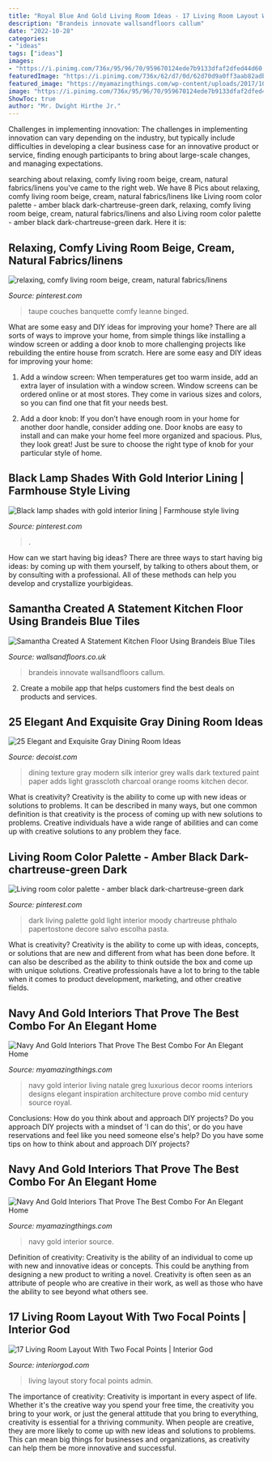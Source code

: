 ```yaml
---
title: "Royal Blue And Gold Living Room Ideas - 17 Living Room Layout With Two Focal Points"
description: "Brandeis innovate wallsandfloors callum"
date: "2022-10-28"
categories:
- "ideas"
tags: ["ideas"]
images:
- "https://i.pinimg.com/736x/95/96/70/959670124ede7b9133dfaf2dfed44d60.jpg"
featuredImage: "https://i.pinimg.com/736x/62/d7/0d/62d70d9a0ff3aab82adbdb298bf9e769--long-fringes-decoration-design.jpg"
featured_image: "https://myamazingthings.com/wp-content/uploads/2017/10/navy-gold-interior-12-.jpg"
image: "https://i.pinimg.com/736x/95/96/70/959670124ede7b9133dfaf2dfed44d60.jpg"
ShowToc: true
author: "Mr. Dwight Hirthe Jr."
---
```



Challenges in implementing innovation:
The challenges in implementing innovation can vary depending on the industry, but typically include difficulties in developing a clear business case for an innovative product or service, finding enough participants to bring about large-scale changes, and managing expectations.

	

		
searching about relaxing, comfy living room beige, cream, natural fabrics/linens you've came to the right web. We have 8 Pics about relaxing, comfy living room beige, cream, natural fabrics/linens like Living room color palette - amber black dark-chartreuse-green dark, relaxing, comfy living room beige, cream, natural fabrics/linens and also Living room color palette - amber black dark-chartreuse-green dark. Here it is:
		
    
## Relaxing, Comfy Living Room Beige, Cream, Natural Fabrics/linens

<img loading=lazy src="https://i.pinimg.com/736x/95/96/70/959670124ede7b9133dfaf2dfed44d60.jpg" onerror="this.onerror=null;this.src='https://tse3.mm.bing.net/th?id=OIP.683DFaez-6bEU_mvM5883AHaLH&amp;pid=15.1';" alt="relaxing, comfy living room beige, cream, natural fabrics/linens">

_Source: pinterest.com_

>taupe couches banquette comfy leanne binged. 

	

What are some easy and DIY ideas for improving your home?
There are all sorts of ways to improve your home, from simple things like installing a window screen or adding a door knob to more challenging projects like rebuilding the entire house from scratch. Here are some easy and DIY ideas for improving your home: 
1. Add a window screen: When temperatures get too warm inside, add an extra layer of insulation with a window screen. Window screens can be ordered online or at most stores. They come in various sizes and colors, so you can find one that fit your needs best.

2. Add a door knob: If you don’t have enough room in your home for another door handle, consider adding one. Door knobs are easy to install and can make your home feel more organized and spacious. Plus, they look great! Just be sure to choose the right type of knob for your particular style of home.

    
## Black Lamp Shades With Gold Interior Lining | Farmhouse Style Living

<img loading=lazy src="https://i.pinimg.com/736x/3e/59/a9/3e59a94cbb4788b81aec411022fab154--gold-lamp-shades-gold-lamps.jpg" onerror="this.onerror=null;this.src='https://tse3.mm.bing.net/th?id=OIP.gvO9TFDlKnCUH4wEq-FqFgHaLH&amp;pid=15.1';" alt="Black lamp shades with gold interior lining | Farmhouse style living">

_Source: pinterest.com_

>. 

	

How can we start having big ideas?
There are three ways to start having big ideas: by coming up with them yourself, by talking to others about them, or by consulting with a professional. All of these methods can help you develop and crystallize yourbigideas.

    
## Samantha Created A Statement Kitchen Floor Using Brandeis Blue Tiles

<img loading=lazy src="https://www.wallsandfloors.co.uk/blog/wp-content/uploads/2019/04/patterned-blue-kitchen-floor-tiles.jpeg" onerror="this.onerror=null;this.src='https://tse2.mm.bing.net/th?id=OIP.5mfxR5svQndFp77dpUJMLwHaHa&amp;pid=15.1';" alt="Samantha Created A Statement Kitchen Floor Using Brandeis Blue Tiles">

_Source: wallsandfloors.co.uk_

>brandeis innovate wallsandfloors callum. 

	

2. Create a mobile app that helps customers find the best deals on products and services.

    
## 25 Elegant And Exquisite Gray Dining Room Ideas

<img loading=lazy src="http://cdn.decoist.com/wp-content/uploads/2015/03/Silk-wallpaper-adds-texture-to-the-modern-dining-room.jpg" onerror="this.onerror=null;this.src='https://tse2.mm.bing.net/th?id=OIP.3nE-r9V0778NinTJll9YXgHaKC&amp;pid=15.1';" alt="25 Elegant and Exquisite Gray Dining Room Ideas">

_Source: decoist.com_

>dining texture gray modern silk interior grey walls dark textured paint paper adds light grasscloth charcoal orange rooms kitchen decor. 

	

What is creativity?
Creativity is the ability to come up with new ideas or solutions to problems. It can be described in many ways, but one common definition is that creativity is the process of coming up with new solutions to problems. Creative individuals have a wide range of abilities and can come up with creative solutions to any problem they face.

    
## Living Room Color Palette - Amber Black Dark-chartreuse-green Dark

<img loading=lazy src="https://i.pinimg.com/736x/62/d7/0d/62d70d9a0ff3aab82adbdb298bf9e769--long-fringes-decoration-design.jpg" onerror="this.onerror=null;this.src='https://tse2.mm.bing.net/th?id=OIP.avCcoag05WYDFdkwgO6cawC8FK&amp;pid=15.1';" alt="Living room color palette - amber black dark-chartreuse-green dark">

_Source: pinterest.com_

>dark living palette gold light interior moody chartreuse phthalo papertostone decore salvo escolha pasta. 

	

What is creativity?
Creativity is the ability to come up with ideas, concepts, or solutions that are new and different from what has been done before. It can also be described as the ability to think outside the box and come up with unique solutions. Creative professionals have a lot to bring to the table when it comes to product development, marketing, and other creative fields.

    
## Navy And Gold Interiors That Prove The Best Combo For An Elegant Home

<img loading=lazy src="https://myamazingthings.com/wp-content/uploads/2017/10/navy-gold-interior-12-.jpg" onerror="this.onerror=null;this.src='https://tse4.mm.bing.net/th?id=OIP.00QOHlg7Vb_FuM_HIr57eQHaJ3&amp;pid=15.1';" alt="Navy And Gold Interiors That Prove The Best Combo For An Elegant Home">

_Source: myamazingthings.com_

>navy gold interior living natale greg luxurious decor rooms interiors designs elegant inspiration architecture prove combo mid century source royal. 

	

Conclusions: How do you think about and approach DIY projects?
Do you approach DIY projects with a mindset of 'I can do this', or do you have reservations and feel like you need someone else's help? Do you have some tips on how to think about and approach DIY projects?

    
## Navy And Gold Interiors That Prove The Best Combo For An Elegant Home

<img loading=lazy src="http://myamazingthings.com/wp-content/uploads/2017/10/navy-gold-interior-4-.jpg" onerror="this.onerror=null;this.src='https://tse3.mm.bing.net/th?id=OIP.rJGuB-pVyBLXTbwCS1XeggHaLG&amp;pid=15.1';" alt="Navy And Gold Interiors That Prove The Best Combo For An Elegant Home">

_Source: myamazingthings.com_

>navy gold interior source. 

	

Definition of creativity:
Creativity is the ability of an individual to come up with new and innovative ideas or concepts. This could be anything from designing a new product to writing a novel. Creativity is often seen as an attribute of people who are creative in their work, as well as those who have the ability to see beyond what others see.

    
## 17 Living Room Layout With Two Focal Points | Interior God

<img loading=lazy src="http://interiorgod.com/wp-content/uploads/2016/11/two-story-living-room.jpg" onerror="this.onerror=null;this.src='https://tse3.mm.bing.net/th?id=OIP.pCMhfMuRRNXDapMSwxu0ZAHaJ4&amp;pid=15.1';" alt="17 Living Room Layout With Two Focal Points | Interior God">

_Source: interiorgod.com_

>living layout story focal points admin. 

	

The importance of creativity:
Creativity is important in every aspect of life. Whether it's the creative way you spend your free time, the creativity you bring to your work, or just the general attitude that you bring to everything, creativity is essential for a thriving community. When people are creative, they are more likely to come up with new ideas and solutions to problems. This can mean big things for businesses and organizations, as creativity can help them be more innovative and successful.


